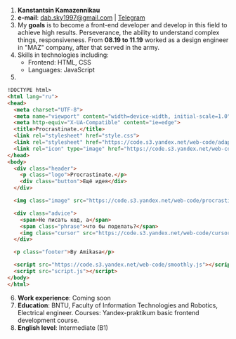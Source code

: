 1. **Kanstantsin Kamazennikau**
2. **e-mail**: dab.sky1997@gmail.com | [Telegram](https://t.me/Insamedkv)
3. My **goals** is to become a front-end developer and develop in this field to achieve high results. Perseverance, the ability to understand complex things, responsiveness.
   From **08.19 to 11.19** worked as a design engineer in "MAZ" company, after that served in the army.
4. Skills in technologies including:
    - Frontend: HTML, CSS
    - Languages: JavaScript
5. 
```HTML
!DOCTYPE html>
<html lang="ru">
<head>
  <meta charset="UTF-8">
  <meta name="viewport" content="width=device-width, initial-scale=1.0">
  <meta http-equiv="X-UA-Compatible" content="ie=edge">
  <title>Procrastinate.</title>
  <link rel="stylesheet" href="style.css">
  <link rel="stylesheet" href="https://code.s3.yandex.net/web-code/adaptive.css">
  <link rel="icon" type="image" href="https://code.s3.yandex.net/web-code/js-favicon.ico">
</head>
<body>
  <div class="header">
    <p class="logo">Procrastinate.</p>
    <div class="button">Ещё идея</div>
  </div>

  <img class="image" src="https://code.s3.yandex.net/web-code/procrastinate/9.png">

  <div class="advice">
    <span>Не писать код, а</span>
    <span class="phrase">что бы поделать?</span>
    <img class="cursor" src="https://code.s3.yandex.net/web-code/cursor.gif">
  </div>

  <p class="footer">By Amikasa</p>

  <script src="https://code.s3.yandex.net/web-code/smoothly.js"></script>
  <script src="script.js"></script>
</body>
</html>
```
6. **Work experience**: Coming soon
7. **Education**: BNTU, Faculty of Information Technologies and Robotics, Electrical engineer. Courses: Yandex-praktikum basic frontend development course.
8. **English level**: Intermediate (B1)

